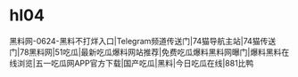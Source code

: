 # hl04
黑料网-0624-黑料不打烊入口|Telegram频道传送门|74猫导航主站|74猫传送门|78黑料网|51吃瓜|最新吃瓜爆料网站推荐|免费吃瓜爆料黑料网曝门|爆料黑料在线浏览|五一吃瓜网APP官方下载|国产吃瓜|黑料|今日吃瓜在线|881比鸭
